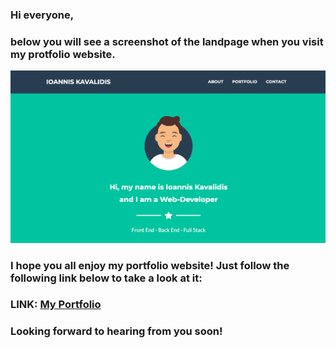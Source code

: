 ### Hi everyone,

### below you will see a screenshot of the landpage when you visit my protfolio website. 

![portfolio image](img/portfolio.png)

### I hope you all enjoy my portfolio website! Just follow the following link below to take a look at it: 

### LINK: [My Portfolio](https://ioannis-kavalidis.github.io/myPortfolio/) 

###  Looking forward to hearing from you soon! 



